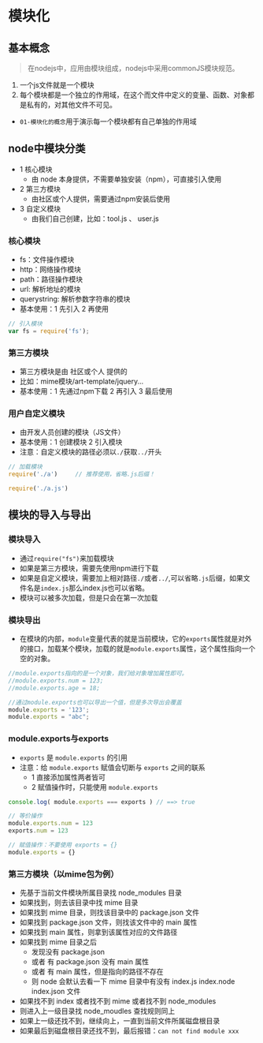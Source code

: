 # 模块化

## 基本概念

> 在nodejs中，应用由模块组成，nodejs中采用commonJS模块规范。

1. 一个js文件就是一个模块
2. 每个模块都是一个独立的作用域，在这个而文件中定义的变量、函数、对象都是私有的，对其他文件不可见。

- `01-模块化的概念`用于演示每一个模块都有自己单独的作用域

## node中模块分类

- 1 核心模块
  - 由 node 本身提供，不需要单独安装（npm），可直接引入使用
- 2 第三方模块
  - 由社区或个人提供，需要通过npm安装后使用
- 3 自定义模块
  - 由我们自己创建，比如：tool.js 、 user.js

### 核心模块

- fs：文件操作模块
- http：网络操作模块
- path：路径操作模块
- url: 解析地址的模块
- querystring: 解析参数字符串的模块
- 基本使用：1 先引入  2 再使用

```js
// 引入模块
var fs = require('fs');
```

### 第三方模块

- 第三方模块是由 社区或个人 提供的
- 比如：mime模块/art-template/jquery...
- 基本使用：1 先通过npm下载 2 再引入 3 最后使用

### 用户自定义模块

- 由开发人员创建的模块（JS文件）
- 基本使用：1 创建模块 2 引入模块
- 注意：自定义模块的路径必须以`./`获取`../`开头

```js
// 加载模块
require('./a')     // 推荐使用，省略.js后缀！

require('./a.js')
```

## 模块的导入与导出

### 模块导入

- 通过`require("fs")`来加载模块
- 如果是第三方模块，需要先使用npm进行下载
- 如果是自定义模块，需要加上相对路径`./`或者`../`,可以省略`.js`后缀，如果文件名是`index.js`那么index.js也可以省略。
- 模块可以被多次加载，但是只会在第一次加载

### 模块导出

- 在模块的内部，`module`变量代表的就是当前模块，它的`exports`属性就是对外的接口，加载某个模块，加载的就是`module.exports`属性，这个属性指向一个空的对象。

```javascript
//module.exports指向的是一个对象，我们给对象增加属性即可。
//module.exports.num = 123;
//module.exports.age = 18;

//通过module.exports也可以导出一个值，但是多次导出会覆盖
module.exports = '123';
module.exports = "abc";
```



### module.exports与exports

- `exports` 是 `module.exports` 的引用
- 注意：给 `module.exports` 赋值会切断与 `exports` 之间的联系
  - 1 直接添加属性两者皆可
  - 2 赋值操作时，只能使用 `module.exports`

```js
console.log( module.exports === exports ) // ==> true

// 等价操作
module.exports.num = 123
exports.num = 123

// 赋值操作：不要使用 exports = {}
module.exports = {}
```

### 第三方模块（以mime包为例）

- 先基于当前文件模块所属目录找 node_modules 目录
- 如果找到，则去该目录中找 mime 目录
- 如果找到 mime 目录，则找该目录中的 package.json 文件
- 如果找到 package.json 文件，则找该文件中的 main 属性
- 如果找到 main 属性，则拿到该属性对应的文件路径
- 如果找到 mime 目录之后
  - 发现没有 package.json
  - 或者 有 package.json 没有 main 属性
  - 或者 有 main 属性，但是指向的路径不存在
  - 则 node 会默认去看一下 mime 目录中有没有 index.js index.node index.json 文件
- 如果找不到 index 或者找不到 mime 或者找不到 node_modules
- 则进入上一级目录找 node_moudles 查找规则同上
- 如果上一级还找不到，继续向上，一直到当前文件所属磁盘根目录
- 如果最后到磁盘根目录还找不到，最后报错：`can not find module xxx`


